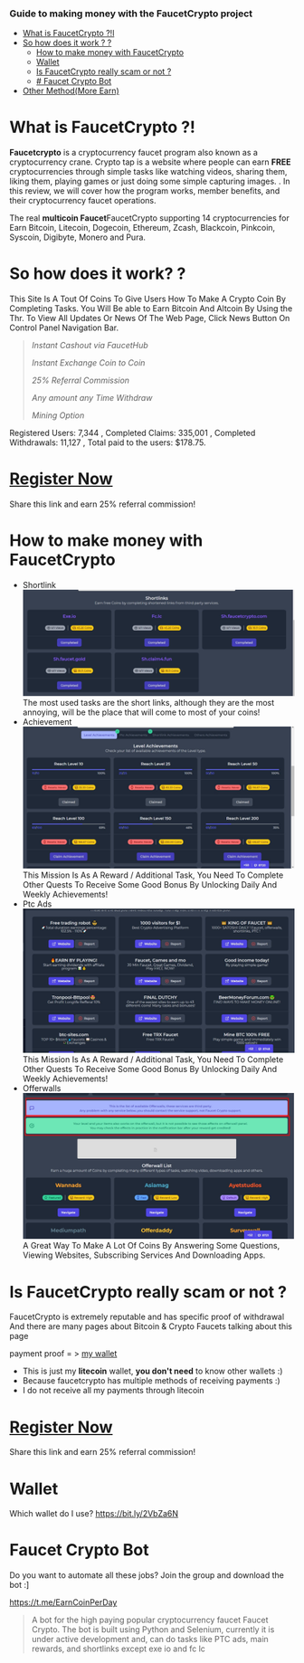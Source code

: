 ### Guide to making money with the FaucetCrypto project

 * [What is FaucetCrypto ?!l](https://github.com/yuceltoluyag/faucetcrypto#what-is-faucetcrypto-)
 * [So how does it work ? ?](https://github.com/yuceltoluyag/faucetcrypto#so-how-does-it-work-)
   * [How to make money with FaucetCrypto](https://github.com/yuceltoluyag/faucetcrypto#how-to-make-money-with-faucetcrypto)
   * [Wallet](https://github.com/yuceltoluyag/faucetcrypto#wallet)
   * [Is FaucetCrypto really scam or not ?](https://github.com/yuceltoluyag/faucetcrypto#is-faucetcrypto-really-scam-or-not-)
   * [# Faucet Crypto Bot](https://github.com/yuceltoluyag/faucetcrypto#faucet-crypto-bot)
 * [Other Method(More Earn)](https://github.com/yuceltoluyag/telegram-bot-for-bitcoin)

# What is FaucetCrypto ?!
**Faucetcrypto** is a cryptocurrency faucet program also known as a cryptocurrency crane. Crypto tap is a website where people can earn **FREE** cryptocurrencies through simple tasks like watching videos, sharing them, liking them, playing games or just doing some simple capturing images. . In this review, we will cover how the program works, member benefits, and their cryptocurrency faucet operations.

The real **multicoin Faucet**FaucetCrypto supporting 14 cryptocurrencies for Earn Bitcoin, Litecoin, Dogecoin, Ethereum, Zcash, Blackcoin, Pinkcoin, Syscoin, Digibyte, Monero and Pura.


#  So how does it work? ?

This Site Is A Tout Of Coins To Give Users How To Make A Crypto Coin By Completing Tasks. You Will Be able to Earn Bitcoin And Altcoin By Using the Thr. To View All Updates Or News Of The Web Page, Click News Button On Control Panel Navigation Bar.

> _Instant Cashout via FaucetHub_
>
> _Instant Exchange Coin to Coin_
>
> _25% Referral Commission_
>
> _Any amount any Time Withdraw_
>
> _Mining Option_

Registered Users: 7,344 , Completed Claims: 335,001 , Completed Withdrawals: 11,127 , Total paid to the users: $178.75.



# [**Register Now**](http://bit.ly/3s8qktb)

Share this link and earn 25% referral commission!

# How to make money with FaucetCrypto

* Shortlink
![faucetcrypto_shortlink](/images/shortlink.jpg)
The most used tasks are the short links, although they are the most annoying, will be the place that will come to most of your coins!
* Achievement
![faucetcrypto_achievement](/images/achievement.jpg)
This Mission Is As A Reward / Additional Task, You Need To Complete Other Quests To Receive Some Good Bonus By Unlocking Daily And Weekly Achievements!
* Ptc Ads
![faucetcrypto_ptc](/images/ptc.jpg)
This Mission Is As A Reward / Additional Task, You Need To Complete Other Quests To Receive Some Good Bonus By Unlocking Daily And Weekly Achievements!
* Offerwalls
![faucetcrypto_offerwall](/images/offerwall.jpg)
A Great Way To Make A Lot Of Coins By Answering Some Questions, Viewing Websites, Subscribing Services And Downloading Apps.


# Is FaucetCrypto really scam or not ?

FaucetCrypto is extremely reputable and has specific proof of withdrawal And there are many pages about Bitcoin & Crypto Faucets talking about this page

payment proof = > [my wallet](https://blockchair.com/litecoin/address/MHiLABvWctyn2jsKqxASw7cxFzZe43Qm6E) 

* This is just my **litecoin** wallet, **you don't need** to know other wallets :)
*  Because faucetcrypto has multiple methods of receiving payments :)
*  I do not receive all my payments through litecoin

# [**Register Now**](http://bit.ly/3s8qktb)

Share this link and earn 25% referral commission!

# Wallet

Which wallet do I use? https://bit.ly/2VbZa6N

# Faucet Crypto Bot

Do you want to automate all these jobs? Join the group and download the bot :]

https://t.me/EarnCoinPerDay

> A bot for the high paying popular cryptocurrency faucet Faucet Crypto. The bot is built using Python and Selenium, currently it is under active development and, can do tasks like PTC ads, main rewards, and shortlinks except exe io and fc lc
